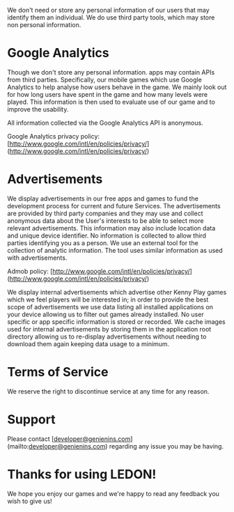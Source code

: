 We don't need or store any personal information of our users that may identify them an individual. We do use third party tools, which may store non personal information.

# Google Analytics
Though we don't store any personal information. apps may contain APIs from third parties. Specifically, our mobile games which use Google Analytics to help analyse how users behave in the game. We mainly look out for how long users have spent in the game and how many levels were played. This information is then used to evaluate use of our game and to improve the usability. 

All information collected via the Google Analytics API is anonymous.

Google Analytics privacy policy: [http://www.google.com/intl/en/policies/privacy/] (http://www.google.com/intl/en/policies/privacy/)

# Advertisements
We display advertisements in our free apps and games to fund the development process for current and future Services. The advertisements are provided by third party companies and they may use and collect anonymous data about the User's interests to be able to select more relevant advertisements. This information may also include location data and unique device identifier. No information is collected to allow third parties identifying you as a person.
We use an external tool for the collection of analytic information. The tool uses similar information as used with advertisements.

Admob policy: [http://www.google.com/intl/en/policies/privacy/] (http://www.google.com/intl/en/policies/privacy/)

We display internal advertisements which advertise other Kenny Play games which we feel players will be interested in; in order to provide the best scope of advertisements we use data listing all installed applications on your device allowing us to filter out games already installed. No user specific or app specific information is stored or recorded.
We cache images used for internal advertisements by storing them in the application root directory allowing us to re-display advertisements without needing to download them again keeping data usage to a minimum.

# Terms of Service
We reserve the right to discontinue service at any time for any reason.

# Support
Please contact [developer@genienins.com] (mailto:developer@genienins.com) regarding any issue you may be having.

# Thanks for using LEDON!
We hope you enjoy our games and we're happy to read any feedback you wish to give us!

